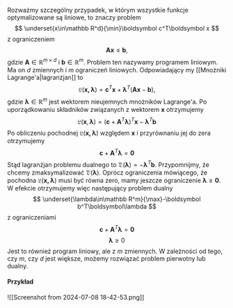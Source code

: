 Rozważmy szczególny przypadek, w którym wszystkie funkcje optymalizowane są liniowe, to znaczy problem
$$
\underset{x\in\mathbb R^d}{\min}\boldsymbol c^T\boldsymbol x
$$
z ograniczeniem 
$$
\boldsymbol{Ax} \le \boldsymbol b,
$$
gdzie $\boldsymbol A\in\mathbb R^{m\times d}$ i $\boldsymbol b\in\mathbb R^m$. Problem ten nazywamy programem liniowym. Ma on $d$ zmiennych i $m$ ograniczeń liniowych. Odpowiadający my [[Mnożniki Lagrange'a|lagranżjan]] to
$$
\mathfrak L(\boldsymbol{x, \lambda})=
\boldsymbol c^T\boldsymbol x + \boldsymbol\lambda^T(\boldsymbol{Ax}-\boldsymbol b),
$$
gdzie $\boldsymbol\lambda\in\mathbb R^m$ jest wektorem nieujemnych mnożników Lagrange'a. Po uporządkowaniu składników związanych z wektorem $\boldsymbol x$ otrzymujemy
$$
\mathfrak L(\boldsymbol x, \boldsymbol \lambda)=
(\boldsymbol c+\boldsymbol A^T\boldsymbol\lambda)^T\boldsymbol x -
\boldsymbol\lambda^T\boldsymbol b
$$
Po obliczeniu pochodnej $\mathfrak L(\boldsymbol{x, \lambda})$ względem $\boldsymbol x$ i przyrównaniu jej do zera otrzymujemy
$$
\boldsymbol c+ \boldsymbol A^T\boldsymbol\lambda=\boldsymbol 0
$$
Stąd lagranżjan problemu dualnego to $\mathfrak D(\boldsymbol\lambda)=-\boldsymbol\lambda^T\boldsymbol b$. Przypomnijmy, że chcemy zmaksymalizować $\mathfrak D(\boldsymbol\lambda)$. Oprócz ograniczenia mówiącego, że pochodna $\mathfrak L(\boldsymbol{x, \lambda})$ musi być równa zero, mamy jeszcze ograniczenie $\boldsymbol\lambda\ge\boldsymbol0$. W efekcie otrzymujemy więc następujący problem dualny
$$
\underset{\lambda\in\mathbb R^m}{\max}-\boldsymbol b^T\boldsymbol\lambda
$$
z ograniczeniami 
$$
\boldsymbol c +
\boldsymbol A^T\boldsymbol\lambda =
\boldsymbol0
$$
$$
\boldsymbol\lambda\ge0
$$
Jest to również program liniowy, ale z $m$ zmiennych. W zależności od tego, czy $m$, czy $d$ jest większe, możemy rozwiązać problem pierwotny lub dualny. 

#### Przykład
![[Screenshot from 2024-07-08 18-42-53.png]]
